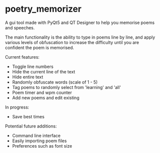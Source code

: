 # poetry_memorizer

A gui tool made with PyQt5 and QT Designer to help you memorise poems and speeches.

The main functionality is the ability to type in poems line by line, and apply various levels of obfuscation to increase the difficulty until you are confident the poem is memorised.

Current features:

* Toggle line numbers
* Hide the current line of the text
* Hide entire text
* Randomly obfuscate words (scale of 1 - 5)
* Tag poems to randomly select from 'learning' and 'all'
* Poem timer and wpm counter
* Add new poems and edit existing

In progress:

* Save best times

Potential future additions:

* Command line interface
* Easily importing poem files
* Preferences such as font size
